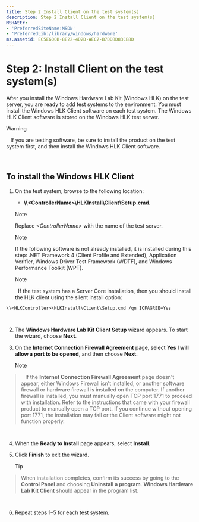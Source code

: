 ```yaml
---
title: Step 2 Install Client on the test system(s)
description: Step 2 Install Client on the test system(s)
MSHAttr:
- 'PreferredSiteName:MSDN'
- 'PreferredLib:/library/windows/hardware'
ms.assetid: EC5E600B-8E22-4D2D-AEC7-B7DDBD83CB8D
---
```


# Step 2: Install Client on the test system(s)


After you install the Windows Hardware Lab Kit (Windows HLK) on the test server, you are ready to add test systems to the environment. You must install the Windows HLK Client software on each test system. The Windows HLK Client software is stored on the Windows HLK test server.

>[!WARNING]
>  
If you are testing software, be sure to install the product on the test system first, and then install the Windows HLK Client software.

 

## <span id="To-install-the-Windows-HLK-Client"></span><span id="to_install_the_windows_hlk_client"></span><span id="TO_INSTALL_THE_WINDOWS_HLK_CLIENT"></span>To install the Windows HLK Client


1.  On the test system, browse to the following location:

    -   **\\\\&lt;ControllerName&gt;\\HLKInstall\\Client\\Setup.cmd**.

       >[!NOTE]
       >Replace *&lt;ControllerName&gt;* with the name of the test server.
       
       >[!NOTE]
       >If the following software is not already installed, it is installed during this step: .NET Framework 4 (Client Profile and Extended), Application Verifier, Windows Driver Test Framework (WDTF), and Windows Performance Toolkit (WPT).
       
       >[!NOTE]
       >  If the test system has a Server Core installation, then you should install the HLK client using the silent install option:
```syntax
\\<HLKController>\HLKInstall\Client\Setup.cmd /qn ICFAGREE=Yes
```

         

2.  The **Windows Hardware Lab Kit Client Setup** wizard appears. To start the wizard, choose **Next**.

3.  On the **Internet Connection Firewall Agreement** page, select **Yes I will allow a port to be opened**, and then choose **Next**.

    >[!NOTE]
>  
    If the **Internet Connection Firewall Agreement** page doesn't appear, either Windows Firewall isn't installed, or another software firewall or hardware firewall is installed on the computer. If another firewall is installed, you must manually open TCP port 1771 to proceed with installation. Refer to the instructions that came with your firewall product to manually open a TCP port. If you continue without opening port 1771, the installation may fail or the Client software might not function properly.

     

4.  When the **Ready to Install** page appears, select **Install**.

5.  Click **Finish** to exit the wizard.

    >[!TIP]
>When installation completes, confirm its success by going to the **Control Panel** and choosing **Uninstall a program**. **Windows Hardware Lab Kit Client** should appear in the program list.

     

6.  Repeat steps 1–5 for each test system.

 

 






